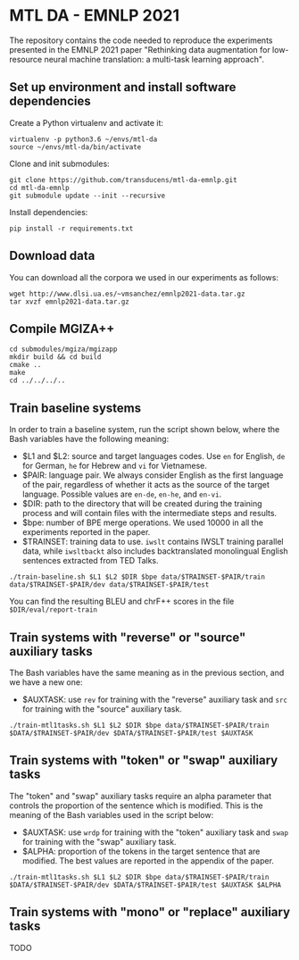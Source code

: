 # MTL DA - EMNLP 2021
The repository contains the code needed to reproduce the experiments presented in the EMNLP 2021 paper "Rethinking data augmentation for low-resource neural machine translation: a multi-task learning approach".

## Set up environment and install software dependencies

Create a Python virtualenv and activate it:

```
virtualenv -p python3.6 ~/envs/mtl-da
source ~/envs/mtl-da/bin/activate
```

Clone and init submodules:
``` 
git clone https://github.com/transducens/mtl-da-emnlp.git
cd mtl-da-emnlp
git submodule update --init --recursive
```

Install dependencies:
```
pip install -r requirements.txt
```

## Download data

You can download all the corpora we used in our experiments as follows:

```
wget http://www.dlsi.ua.es/~vmsanchez/emnlp2021-data.tar.gz
tar xvzf emnlp2021-data.tar.gz
```

## Compile MGIZA++

```
cd submodules/mgiza/mgizapp
mkdir build && cd build
cmake ..
make
cd ../../../..
```

## Train baseline systems

In order to train a baseline system, run the script shown below, where the Bash variables have the following meaning:
* $L1 and $L2: source and target languages codes. Use `en` for English, `de` for German, `he` for Hebrew and `vi` for Vietnamese.
* $PAIR: language pair. We always consider English as the first language of the pair, regardless of whether it acts as the source of the target language. Possible values are `en-de`, `en-he`, and `en-vi`.
* $DIR: path to the directory that will be created during the training process and will contain files with the intermediate steps and results.
* $bpe: number of BPE merge operations. We used 10000 in all the experiments reported in the paper.
* $TRAINSET: training data to use. `iwslt` contains IWSLT training parallel data, while `iwsltbackt` also includes backtranslated monolingual English sentences extracted from TED Talks.

```
./train-baseline.sh $L1 $L2 $DIR $bpe data/$TRAINSET-$PAIR/train data/$TRAINSET-$PAIR/dev data/$TRAINSET-$PAIR/test
```

You can find the resulting BLEU and chrF++ scores in the file `$DIR/eval/report-train`


## Train systems with "reverse" or "source" auxiliary tasks

The Bash variables have the same meaning as in the previous section, and we have a new one:
* $AUXTASK: use `rev` for training with the "reverse" auxiliary task and `src` for training with the "source" auxiliary task.

```
./train-mtl1tasks.sh $L1 $L2 $DIR $bpe data/$TRAINSET-$PAIR/train $DATA/$TRAINSET-$PAIR/dev $DATA/$TRAINSET-$PAIR/test $AUXTASK
```

## Train systems with "token" or "swap" auxiliary tasks

The "token" and "swap" auxiliary tasks require an alpha parameter that controls the proportion of the sentence which is modified. This is the meaning of the Bash variables used in the script below:

* $AUXTASK: use `wrdp` for training with the "token" auxiliary task and `swap` for training with the "swap" auxiliary task.
* $ALPHA: proportion of the tokens in the target sentence that are modified. The best values are reported in the appendix of the paper.

```
./train-mtl1tasks.sh $L1 $L2 $DIR $bpe data/$TRAINSET-$PAIR/train $DATA/$TRAINSET-$PAIR/dev $DATA/$TRAINSET-$PAIR/test $AUXTASK $ALPHA
```

## Train systems with "mono" or "replace" auxiliary tasks

TODO
